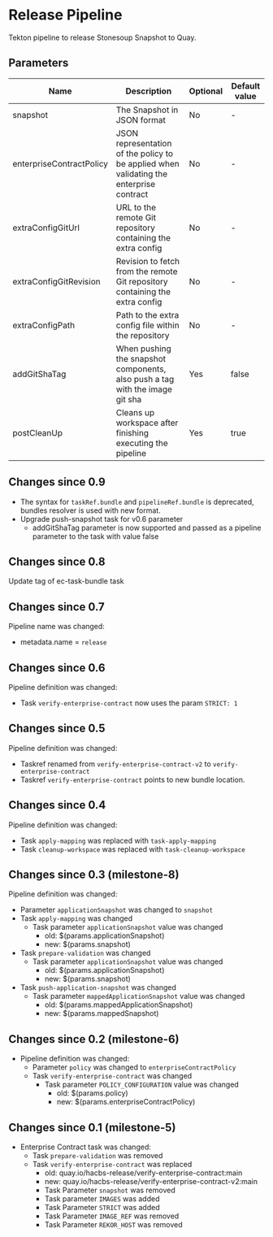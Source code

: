 # Release Pipeline

Tekton pipeline to release Stonesoup Snapshot to Quay.

## Parameters

| Name | Description | Optional | Default value |
|------|-------------|----------|---------------|
| snapshot | The Snapshot in JSON format | No | - |
| enterpriseContractPolicy | JSON representation of the policy to be applied when validating the enterprise contract | No | - |
| extraConfigGitUrl |URL to the remote Git repository containing the extra config | No | - |
| extraConfigGitRevision | Revision to fetch from the remote Git repository containing the extra config | No | - |
| extraConfigPath | Path to the extra config file within the repository | No | - |
| addGitShaTag | When pushing the snapshot components, also push a tag with the image git sha | Yes | false |
| postCleanUp | Cleans up workspace after finishing executing the pipeline | Yes | true |

## Changes since 0.9

* The syntax for `taskRef.bundle` and `pipelineRef.bundle` is deprecated,
bundles resolver is used with new format.
* Upgrade push-snapshot task for v0.6 parameter
  * addGitShaTag parameter is now supported and passed as a pipeline parameter to the task with value false

## Changes since 0.8

Update tag of ec-task-bundle task

## Changes since 0.7

Pipeline name was changed:
* metadata.name = `release`

## Changes since 0.6

Pipeline definition was changed:
* Task `verify-enterprise-contract` now uses the param `STRICT: 1`

## Changes since 0.5

Pipeline definition was changed:
* Taskref renamed from `verify-enterprise-contract-v2` to `verify-enterprise-contract`
* Taskref `verify-enterprise-contract` points to new bundle location.

## Changes since 0.4

 Pipeline definition was changed:
  * Task `apply-mapping` was replaced with `task-apply-mapping`
  * Task `cleanup-workspace` was replaced with `task-cleanup-workspace`

## Changes since 0.3 (milestone-8)

 Pipeline definition was changed:
  * Parameter `applicationSnapshot` was changed to `snapshot`
  * Task `apply-mapping` was changed
    * Task parameter `applicationSnapshot` value was changed
      * old: $(params.applicationSnapshot)
      * new: $(params.snapshot)
  * Task `prepare-validation` was changed
    * Task parameter `applicationSnapshot` value was changed
      * old: $(params.applicationSnapshot)
      * new: $(params.snapshot)
  * Task `push-application-snapshot` was changed
    * Task parameter `mappedApplicationSnapshot` value was changed
      * old: $(params.mappedApplicationSnapshot)
      * new: $(params.mappedSnapshot)

## Changes since 0.2 (milestone-6)

* Pipeline definition was changed:
  * Parameter `policy` was changed to `enterpriseContractPolicy`
  * Task `verify-enterprise-contract` was changed
    * Task parameter `POLICY_CONFIGURATION` value was changed
      * old: $(params.policy)
      * new: $(params.enterpriseContractPolicy)

## Changes since 0.1 (milestone-5)

* Enterprise Contract task was changed:
  * Task `prepare-validation` was removed
  * Task `verify-enterprise-contract` was replaced
    * old: quay.io/hacbs-release/verify-enterprise-contract:main
    * new: quay.io/hacbs-release/verify-enterprise-contract-v2:main
    * Task Parameter `snapshot` was removed
    * Task parameter `IMAGES` was added
    * Task Parameter `STRICT` was added
    * Task Parameter `IMAGE_REF` was removed
    * Task Parameter `REKOR_HOST` was removed
